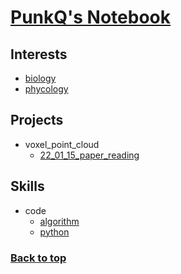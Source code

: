 # [PunkQ's Notebook](#top)
## Interests
- [biology](docs\interests\biology.md)
- [phycology](docs\interests\phycology.md)

## Projects
- voxel_point_cloud
  - [22_01_15_paper_reading](docs/projects/voxel_point_cloud/22_01_15_paper_reading.md)

## Skills
- code
  - [algorithm](docs\skills\code\algorithm.md)
  - [python](docs\skills\code\python.md)

### [Back to top](#top)
